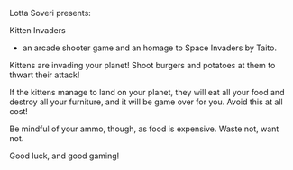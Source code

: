 Lotta Soveri presents:

Kitten Invaders
- an arcade shooter game and an homage to Space Invaders by Taito.

Kittens are invading your planet! Shoot burgers and potatoes at them to thwart their attack!

If the kittens manage to land on your planet, they will eat all your food and destroy all your furniture, and it will be game over for you. Avoid this at all cost!

Be mindful of your ammo, though, as food is expensive. Waste not, want not.

Good luck, and good gaming!